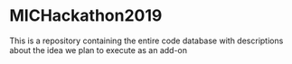 # MICHackathon2019
This is a repository containing the entire code database with descriptions about the idea we plan to execute as an add-on


